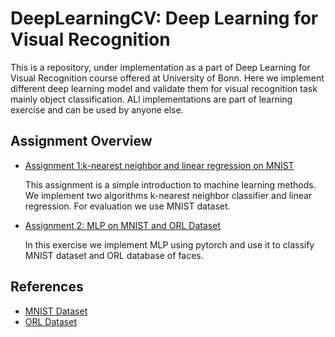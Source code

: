 # DeepLearningCV: Deep Learning for Visual Recognition

This is a repository, under implementation as a part of Deep Learning for Visual Recognition course offered at University of Bonn. Here we implement different deep learning model and validate them for visual recognition task mainly object classification. ALl implementations are part of learning exercise and can be used by anyone else.

## Assignment Overview


* [Assignment 1:k-nearest neighbor and linear regression on MNIST](https://github.com/MdAsifKhan/DeepLearningCV/tree/master/assignment01)
	
	This assignment is a simple introduction to machine learning methods. We implement two algorithms k-nearest neighbor classifier and linear regression. For evaluation we use MNIST dataset.

* [Assignment 2: MLP on MNIST and ORL Dataset](https://github.com/MdAsifKhan/DeepLearningCV/tree/master/assignment02)
	
	In this exercise we implement MLP using pytorch and use it to classify MNIST dataset and ORL database of faces.


## References

* [MNIST Dataset](http://yann.lecun.com/exdb/mnist/)
* [ORL Dataset](https://www.cl.cam.ac.uk/research/dtg/attarchive/facedatabase.html)
